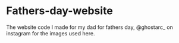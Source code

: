# Fathers-day-website
The website code I made for my dad for fathers day, @ghostarc_ on instagram for the images used here.
